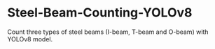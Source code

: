 # Steel-Beam-Counting-YOLOv8
Count three types of steel beams (I-beam, T-beam and O-beam) with YOLOv8 model.
